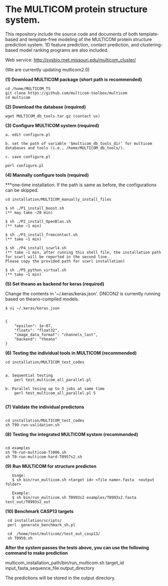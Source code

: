 # The MULTICOM protein structure system. 
This repository include the source code and documents of both template-based and template-free modeling of the MULTICOM protein structure prediction system. 1D feature prediction, contact prediction, and clustering-based model ranking programs are also included.

Web service: http://sysbio.rnet.missouri.edu/multicom_cluster/

(We are currently updating mutlicom2.0)

**(1) Download MULTICOM package (short path is recommended)**

```
cd /home/MULTICOM_TS
git clone https://github.com/multicom-toolbox/multicom
cd multicom
```

**(2) Download the database (required)**
```
wget MULTICOM_db_tools.tar.gz (contact us)
```
**(3) Configure MULTICOM system (required)**

```
a. edit configure.pl

b. set the path of variable '$multicom_db_tools_dir' for multicom databases and tools (i.e., /home/MULTICOM_db_tools/).

c. save configure.pl

perl configure.pl
```

**(4) Mannally configure tools (required)**

***one-time installation. If the path is same as before, the configurations can be skipped.
```
cd installation/MULTICOM_manually_install_files

$ sh ./P1_install_boost.sh 
(** may take ~20 min)

$ sh ./P2_install_OpenBlas.sh 
(** take ~1 min)

$ sh ./P3_install_freecontact.sh 
(** take ~1 min)

$ sh ./P4_install_scwrl4.sh 
(** take ~1 min, after running this shell file, the installation path for scwrl will be reported in the second line. 
Please copy the provided path for scwrl installation)

$ sh ./P5_python_virtual.sh 
(** take ~1 min)
```

**(5) Set theano as backend for keras (required)**

Change the contents in '~/.keras/keras.json'. DNCON2 is currently running based on theano-compiled models.
```
$ vi ~/.keras/keras.json


{
    "epsilon": 1e-07,
    "floatx": "float32",
    "image_data_format": "channels_last",
    "backend": "theano"
}
```

**(6) Testing the individual tools in MULTICOM (recommended)**

```
cd installation/MULTICOM_test_codes

   
a. Sequential testing 
    perl test_multicom_all_parallel.pl
  
b. Parallel tesing up to 5 jobs at same time
    perl test_multicom_all_parallel.pl 5
    
```

**(7) Validate the individual predictons**

```

cd installation/MULTICOM_test_codes
sh T99-run-validation.sh

```

**(8) Testing the integrated MULTICOM system (recommended)**

```

cd examples
sh T0-run-multicom-T1006.sh
sh T0-run-multicom-hard-T0957s2.sh

```

**(9) Run MULTICOM for structure predicton**

```
   Usage:
   $ sh bin/run_multicom.sh <target id> <file name>.fasta  <output folder>

   Example:
   $ sh bin/run_multicom.sh T0993s2 examples/T0993s2.fasta test_out/T0993s2_out
```

**(10) Benchmark CASP13 targets**

```
 cd installation/scripts/
 perl  generate_benchmark_sh.pl
 
 cd  /home/test/multicom//test_out_casp13/
 sh T0950.sh
```

**After the system passes the tests above, you can use the following command to make prediction**

multicom_installation_path/bin/run_multicom.sh target_id input_fasta_sequence_file output_directory

The predictions will be stored in the output directory. 
